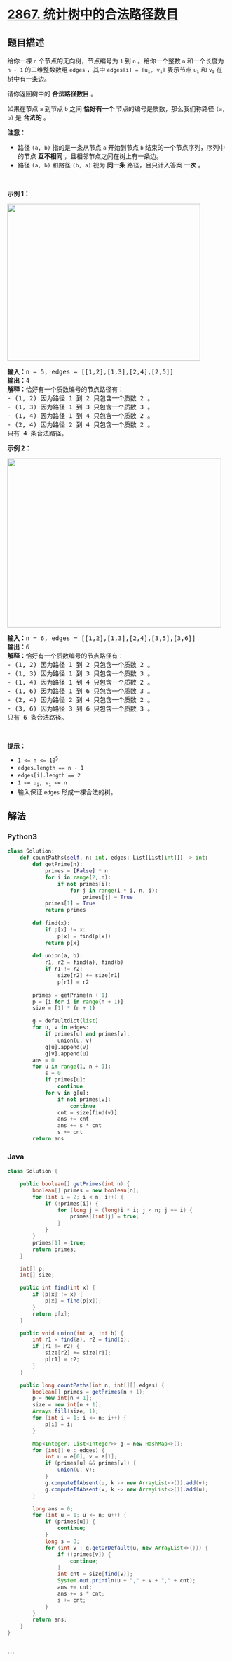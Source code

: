 # [2867. 统计树中的合法路径数目](https://leetcode-cn.com/problems/count-valid-paths-in-a-tree)

## 题目描述

<!-- 这里写题目描述 -->

<p>给你一棵 <code>n</code>&nbsp;个节点的无向树，节点编号为&nbsp;<code>1</code>&nbsp;到&nbsp;<code>n</code>&nbsp;。给你一个整数&nbsp;<code>n</code>&nbsp;和一个长度为 <code>n - 1</code>&nbsp;的二维整数数组&nbsp;<code>edges</code>&nbsp;，其中&nbsp;<code>edges[i] = [u<sub>i</sub>, v<sub>i</sub>]</code>&nbsp;表示节点&nbsp;<code>u<sub>i</sub></code> 和&nbsp;<code>v<sub>i</sub></code>&nbsp;在树中有一条边。</p>

<p>请你返回树中的 <strong>合法路径数目</strong>&nbsp;。</p>

<p>如果在节点 <code>a</code>&nbsp;到节点 <code>b</code>&nbsp;之间 <strong>恰好有一个</strong>&nbsp;节点的编号是质数，那么我们称路径&nbsp;<code>(a, b)</code>&nbsp;是 <strong>合法的</strong>&nbsp;。</p>

<p><strong>注意：</strong></p>

<ul>
	<li>路径&nbsp;<code>(a, b)</code>&nbsp;指的是一条从节点 <code>a</code>&nbsp;开始到节点 <code>b</code>&nbsp;结束的一个节点序列，序列中的节点 <strong>互不相同</strong>&nbsp;，且相邻节点之间在树上有一条边。</li>
	<li>路径&nbsp;<code>(a, b)</code>&nbsp;和路径&nbsp;<code>(b, a)</code>&nbsp;视为 <strong>同一条</strong>&nbsp;路径，且只计入答案 <strong>一次</strong>&nbsp;。</li>
</ul>

<p>&nbsp;</p>

<p><strong class="example">示例 1：</strong></p>

<p><img alt="" src="https://assets.leetcode.com/uploads/2023/08/27/example1.png" style="width: 440px; height: 357px;" /></p>

<pre>
<b>输入：</b>n = 5, edges = [[1,2],[1,3],[2,4],[2,5]]
<b>输出：</b>4
<b>解释：</b>恰好有一个质数编号的节点路径有：
- (1, 2) 因为路径 1 到 2 只包含一个质数 2 。
- (1, 3) 因为路径 1 到 3 只包含一个质数 3 。
- (1, 4) 因为路径 1 到 4 只包含一个质数 2 。
- (2, 4) 因为路径 2 到 4 只包含一个质数 2 。
只有 4 条合法路径。
</pre>

<p><strong class="example">示例 2：</strong></p>

<p><img alt="" src="https://assets.leetcode.com/uploads/2023/08/27/example2.png" style="width: 488px; height: 384px;" /></p>

<pre>
<b>输入：</b>n = 6, edges = [[1,2],[1,3],[2,4],[3,5],[3,6]]
<b>输出：</b>6
<b>解释：</b>恰好有一个质数编号的节点路径有：
- (1, 2) 因为路径 1 到 2 只包含一个质数 2 。
- (1, 3) 因为路径 1 到 3 只包含一个质数 3 。
- (1, 4) 因为路径 1 到 4 只包含一个质数 2 。
- (1, 6) 因为路径 1 到 6 只包含一个质数 3 。
- (2, 4) 因为路径 2 到 4 只包含一个质数 2 。
- (3, 6) 因为路径 3 到 6 只包含一个质数 3 。
只有 6 条合法路径。
</pre>

<p>&nbsp;</p>

<p><strong>提示：</strong></p>

<ul>
	<li><code>1 &lt;= n &lt;= 10<sup>5</sup></code></li>
	<li><code>edges.length == n - 1</code></li>
	<li><code>edges[i].length == 2</code></li>
	<li><code>1 &lt;= u<sub>i</sub>, v<sub>i</sub> &lt;= n</code></li>
	<li>输入保证&nbsp;<code>edges</code>&nbsp;形成一棵合法的树。</li>
</ul>


## 解法

<!-- 这里可写通用的实现逻辑 -->

<!-- tabs:start -->

### **Python3**

<!-- 这里可写当前语言的特殊实现逻辑 -->

```python
class Solution:
    def countPaths(self, n: int, edges: List[List[int]]) -> int:
        def getPrime(n):
            primes = [False] * n
            for i in range(2, n):
                if not primes[i]:
                    for j in range(i * i, n, i):
                        primes[j] = True
            primes[1] = True
            return primes
        
        def find(x):
            if p[x] != x:
                p[x] = find(p[x])
            return p[x]
        
        def union(a, b):
            r1, r2 = find(a), find(b)
            if r1 != r2:
                size[r2] += size[r1]
                p[r1] = r2
           
        primes = getPrime(n + 1)
        p = [i for i in range(n + 1)]
        size = [1] * (n + 1)

        g = defaultdict(list)
        for u, v in edges:
            if primes[u] and primes[v]:
                union(u, v)
            g[u].append(v)
            g[v].append(u)
        ans = 0
        for u in range(1, n + 1):
            s = 0
            if primes[u]:
                continue
            for v in g[u]:
                if not primes[v]:
                    continue
                cnt = size[find(v)]
                ans += cnt
                ans += s * cnt
                s += cnt
        return ans
```

### **Java**

<!-- 这里可写当前语言的特殊实现逻辑 -->

```java
class Solution {

    public boolean[] getPrimes(int n) {
        boolean[] primes = new boolean[n];
        for (int i = 2; i < n; i++) {
            if (!primes[i]) {
                for (long j = (long)i * i; j < n; j += i) {
                    primes[(int)j] = true;
                }
            }
        }
        primes[1] = true;
        return primes;
    }

    int[] p;
    int[] size;

    public int find(int x) {
        if (p[x] != x) {
            p[x] = find(p[x]);
        }
        return p[x];
    }

    public void union(int a, int b) {
        int r1 = find(a), r2 = find(b);
        if (r1 != r2) {
            size[r2] += size[r1];
            p[r1] = r2;
        }
    }

    public long countPaths(int n, int[][] edges) {
        boolean[] primes = getPrimes(n + 1);
        p = new int[n + 1];
        size = new int[n + 1];
        Arrays.fill(size, 1);
        for (int i = 1; i <= n; i++) {
            p[i] = i;
        }

        Map<Integer, List<Integer>> g = new HashMap<>();
        for (int[] e : edges) {
            int u = e[0], v = e[1];
            if (primes[u] && primes[v]) {
                union(u, v);
            }
            g.computeIfAbsent(u, k -> new ArrayList<>()).add(v);
            g.computeIfAbsent(v, k -> new ArrayList<>()).add(u);
        }

        long ans = 0;
        for (int u = 1; u <= n; u++) {
            if (primes[u]) {
                continue;
            }
            long s = 0;
            for (int v : g.getOrDefault(u, new ArrayList<>())) {
                if (!primes[v]) {
                    continue;
                }
                int cnt = size[find(v)];
                System.out.println(u + "," + v + "," + cnt);
                ans += cnt;
                ans += s * cnt;
                s += cnt;
            }
        }
        return ans;
    }
}
```

### **...**

```

```

<!-- tabs:end -->
